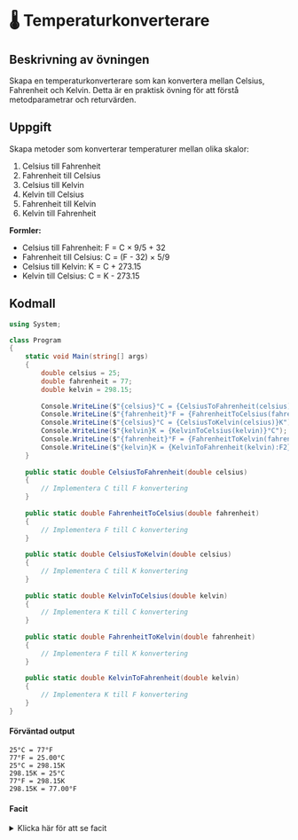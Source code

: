 # 🌡️ Temperaturkonverterare

## Beskrivning av övningen

Skapa en temperaturkonverterare som kan konvertera mellan Celsius, Fahrenheit och Kelvin. Detta är en praktisk övning för att förstå metodparametrar och returvärden.

## Uppgift

Skapa metoder som konverterar temperaturer mellan olika skalor:
1. Celsius till Fahrenheit
2. Fahrenheit till Celsius
3. Celsius till Kelvin
4. Kelvin till Celsius
5. Fahrenheit till Kelvin
6. Kelvin till Fahrenheit

**Formler:**
- Celsius till Fahrenheit: F = C × 9/5 + 32
- Fahrenheit till Celsius: C = (F - 32) × 5/9
- Celsius till Kelvin: K = C + 273.15
- Kelvin till Celsius: C = K - 273.15

## Kodmall

```csharp
using System;

class Program
{
    static void Main(string[] args)
    {
        double celsius = 25;
        double fahrenheit = 77;
        double kelvin = 298.15;
        
        Console.WriteLine($"{celsius}°C = {CelsiusToFahrenheit(celsius)}°F");
        Console.WriteLine($"{fahrenheit}°F = {FahrenheitToCelsius(fahrenheit):F2}°C");
        Console.WriteLine($"{celsius}°C = {CelsiusToKelvin(celsius)}K");
        Console.WriteLine($"{kelvin}K = {KelvinToCelsius(kelvin)}°C");
        Console.WriteLine($"{fahrenheit}°F = {FahrenheitToKelvin(fahrenheit):F2}K");
        Console.WriteLine($"{kelvin}K = {KelvinToFahrenheit(kelvin):F2}°F");
    }
    
    public static double CelsiusToFahrenheit(double celsius)
    {
        // Implementera C till F konvertering
    }
    
    public static double FahrenheitToCelsius(double fahrenheit)
    {
        // Implementera F till C konvertering
    }
    
    public static double CelsiusToKelvin(double celsius)
    {
        // Implementera C till K konvertering
    }
    
    public static double KelvinToCelsius(double kelvin)
    {
        // Implementera K till C konvertering
    }
    
    public static double FahrenheitToKelvin(double fahrenheit)
    {
        // Implementera F till K konvertering
    }
    
    public static double KelvinToFahrenheit(double kelvin)
    {
        // Implementera K till F konvertering
    }
}
```

#### Förväntad output

```
25°C = 77°F
77°F = 25.00°C
25°C = 298.15K
298.15K = 25°C
77°F = 298.15K
298.15K = 77.00°F
```

#### Facit

<details><summary>Klicka här för att se facit</summary>

```csharp
using System;

class Program
{
    static void Main(string[] args)
    {
        double celsius = 25;
        double fahrenheit = 77;
        double kelvin = 298.15;
        
        Console.WriteLine($"{celsius}°C = {CelsiusToFahrenheit(celsius)}°F");
        Console.WriteLine($"{fahrenheit}°F = {FahrenheitToCelsius(fahrenheit):F2}°C");
        Console.WriteLine($"{celsius}°C = {CelsiusToKelvin(celsius)}K");
        Console.WriteLine($"{kelvin}K = {KelvinToCelsius(kelvin)}°C");
        Console.WriteLine($"{fahrenheit}°F = {FahrenheitToKelvin(fahrenheit):F2}K");
        Console.WriteLine($"{kelvin}K = {KelvinToFahrenheit(kelvin):F2}°F");
    }
    
    public static double CelsiusToFahrenheit(double celsius)
    {
        return celsius * 9.0 / 5.0 + 32;
    }
    
    public static double FahrenheitToCelsius(double fahrenheit)
    {
        return (fahrenheit - 32) * 5.0 / 9.0;
    }
    
    public static double CelsiusToKelvin(double celsius)
    {
        return celsius + 273.15;
    }
    
    public static double KelvinToCelsius(double kelvin)
    {
        return kelvin - 273.15;
    }
    
    public static double FahrenheitToKelvin(double fahrenheit)
    {
        double celsius = FahrenheitToCelsius(fahrenheit);
        return CelsiusToKelvin(celsius);
    }
    
    public static double KelvinToFahrenheit(double kelvin)
    {
        double celsius = KelvinToCelsius(kelvin);
        return CelsiusToFahrenheit(celsius);
    }
}
```

</details>